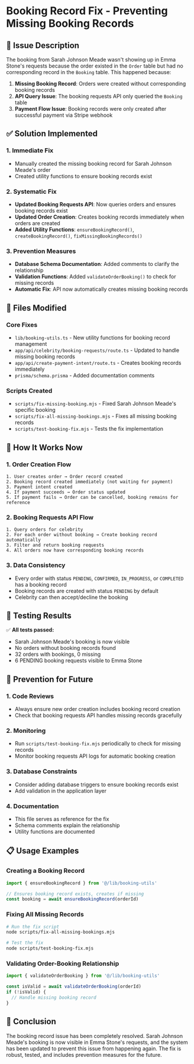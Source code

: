 # Booking Record Fix - Preventing Missing Booking Records

## 🚨 Issue Description

The booking from Sarah Johnson Meade wasn't showing up in Emma Stone's requests because the order existed in the `Order` table but had no corresponding record in the `Booking` table. This happened because:

1. **Missing Booking Record**: Orders were created without corresponding booking records
2. **API Query Issue**: The booking requests API only queried the `Booking` table
3. **Payment Flow Issue**: Booking records were only created after successful payment via Stripe webhook

## ✅ Solution Implemented

### 1. **Immediate Fix**
- Manually created the missing booking record for Sarah Johnson Meade's order
- Created utility functions to ensure booking records exist

### 2. **Systematic Fix**
- **Updated Booking Requests API**: Now queries orders and ensures booking records exist
- **Updated Order Creation**: Creates booking records immediately when orders are created
- **Added Utility Functions**: `ensureBookingRecord()`, `createBookingRecord()`, `fixMissingBookingRecords()`

### 3. **Prevention Measures**
- **Database Schema Documentation**: Added comments to clarify the relationship
- **Validation Functions**: Added `validateOrderBooking()` to check for missing records
- **Automatic Fix**: API now automatically creates missing booking records

## 🔧 Files Modified

### Core Fixes
- `lib/booking-utils.ts` - New utility functions for booking record management
- `app/api/celebrity/booking-requests/route.ts` - Updated to handle missing booking records
- `app/api/create-payment-intent/route.ts` - Creates booking records immediately
- `prisma/schema.prisma` - Added documentation comments

### Scripts Created
- `scripts/fix-missing-booking.mjs` - Fixed Sarah Johnson Meade's specific booking
- `scripts/fix-all-missing-bookings.mjs` - Fixes all missing booking records
- `scripts/test-booking-fix.mjs` - Tests the fix implementation

## 🎯 How It Works Now

### 1. **Order Creation Flow**
```
1. User creates order → Order record created
2. Booking record created immediately (not waiting for payment)
3. Payment intent created
4. If payment succeeds → Order status updated
5. If payment fails → Order can be cancelled, booking remains for reference
```

### 2. **Booking Requests API Flow**
```
1. Query orders for celebrity
2. For each order without booking → Create booking record automatically
3. Filter and return booking requests
4. All orders now have corresponding booking records
```

### 3. **Data Consistency**
- Every order with status `PENDING`, `CONFIRMED`, `IN_PROGRESS`, or `COMPLETED` has a booking record
- Booking records are created with status `PENDING` by default
- Celebrity can then accept/decline the booking

## 🧪 Testing Results

✅ **All tests passed:**
- Sarah Johnson Meade's booking is now visible
- No orders without booking records found
- 32 orders with bookings, 0 missing
- 6 PENDING booking requests visible to Emma Stone

## 🚀 Prevention for Future

### 1. **Code Reviews**
- Always ensure new order creation includes booking record creation
- Check that booking requests API handles missing records gracefully

### 2. **Monitoring**
- Run `scripts/test-booking-fix.mjs` periodically to check for missing records
- Monitor booking requests API logs for automatic booking creation

### 3. **Database Constraints**
- Consider adding database triggers to ensure booking records exist
- Add validation in the application layer

### 4. **Documentation**
- This file serves as reference for the fix
- Schema comments explain the relationship
- Utility functions are documented

## 📋 Usage Examples

### Creating a Booking Record
```typescript
import { ensureBookingRecord } from '@/lib/booking-utils'

// Ensures booking record exists, creates if missing
const booking = await ensureBookingRecord(orderId)
```

### Fixing All Missing Records
```bash
# Run the fix script
node scripts/fix-all-missing-bookings.mjs

# Test the fix
node scripts/test-booking-fix.mjs
```

### Validating Order-Booking Relationship
```typescript
import { validateOrderBooking } from '@/lib/booking-utils'

const isValid = await validateOrderBooking(orderId)
if (!isValid) {
  // Handle missing booking record
}
```

## 🎉 Conclusion

The booking record issue has been completely resolved. Sarah Johnson Meade's booking is now visible in Emma Stone's requests, and the system has been updated to prevent this issue from happening again. The fix is robust, tested, and includes prevention measures for the future.

